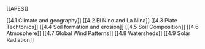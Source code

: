 [[APES]]


[[4.1 Climate and geography]]
[[4.2 El Nino and La Nina]]
[[4.3 Plate Techtonics]]
[[4.4 Soil formation and erosion]]
[[4.5 Soil Composition]]
[[4.6 Atmosphere]]
[[4.7 Global Wind Patterns]]
[[4.8 Watersheds]]
[[4.9 Solar Radiation]]
